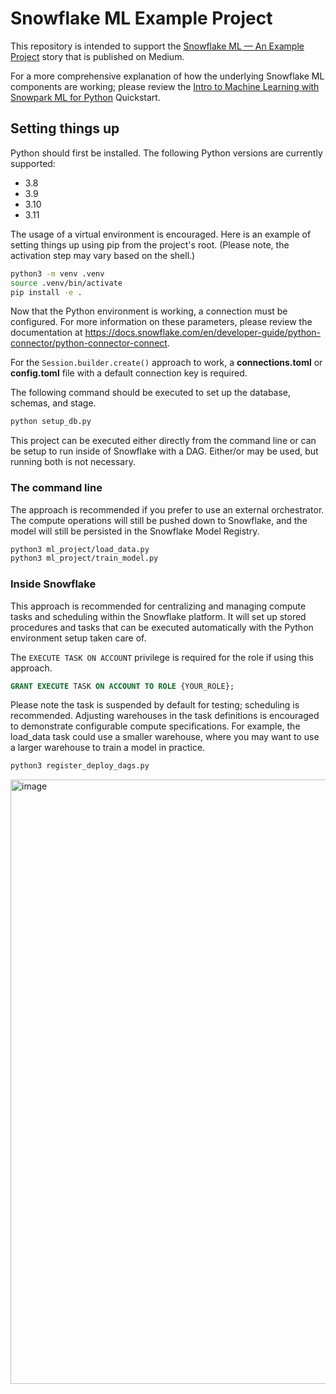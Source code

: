 # Snowflake ML Example Project

This repository is intended to support the [Snowflake ML — An Example Project](https://medium.com/snowflake/snowpark-ml-an-example-project-5627e212520c)
story that is published on Medium.

For a more comprehensive explanation of how the underlying Snowflake ML
components are working; please review the
[Intro to Machine Learning with Snowpark ML for Python](https://quickstarts.snowflake.com/guide/intro_to_machine_learning_with_snowpark_ml_for_python)
Quickstart.

## Setting things up

Python should first be installed. The following Python versions are
currently supported:
- 3.8
- 3.9
- 3.10
- 3.11

The usage of a virtual environment is encouraged. Here is an example of setting
things up using pip from the project's root. (Please note, the activation
step may vary based on the shell.)

```sh
python3 -m venv .venv
source .venv/bin/activate
pip install -e .
```

Now that the Python environment is working, a connection must be configured.
For more information on these parameters, please review the documentation at
https://docs.snowflake.com/en/developer-guide/python-connector/python-connector-connect.

For the `Session.builder.create()` approach to work, a **connections.toml** or
**config.toml** file with a default connection key is required.

The following command should be executed to set up the database, schemas, and stage.
```sh
python setup_db.py
```

This project can be executed either directly from the command line or can be
setup to run inside of Snowflake with a DAG. Either/or may be used, but running
both is not necessary.

### The command line

The approach is recommended if you prefer to use an external orchestrator. The
compute operations will still be pushed down to Snowflake, and the model will
still be persisted in the Snowflake Model Registry.

```sh
python3 ml_project/load_data.py
python3 ml_project/train_model.py
```

### Inside Snowflake

This approach is recommended for centralizing and managing compute tasks and
scheduling within the Snowflake platform. It will set up stored procedures and
tasks that can be executed automatically with the Python environment setup
taken care of.

The `EXECUTE TASK ON ACCOUNT` privilege is required for the role if using this
approach.

```sql
GRANT EXECUTE TASK ON ACCOUNT TO ROLE {YOUR_ROLE};
```

Please note the task is suspended by default for testing; scheduling
is recommended. Adjusting warehouses in the task definitions is encouraged to
demonstrate configurable compute specifications. For example, the load_data task
could use a smaller warehouse, where you may want to use a larger warehouse to
train a model in practice.

```sh
python3 register_deploy_dags.py
```

<img width="967" alt="image" src="https://github.com/IndexSeek/snowflake-ml-example-project/assets/50381805/63f47739-4601-46c3-b93e-e3f8c2e6fdeb">
